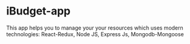 # iBudget-app
This app helps you to manage your your resources which uses modern technologies: React-Redux, Node JS, Express Js, Mongodb-Mongoose
